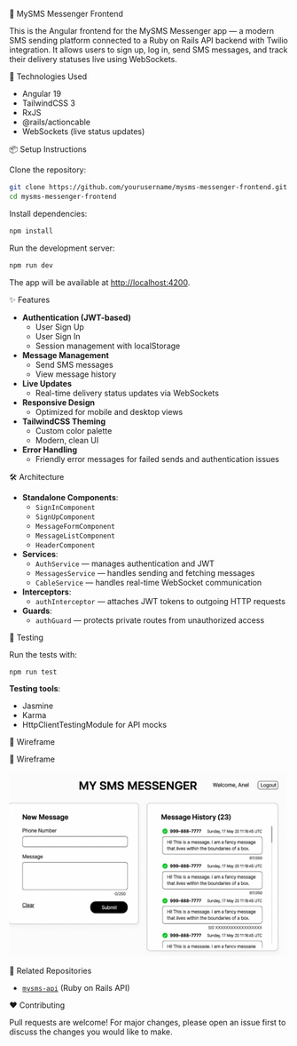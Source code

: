 📱 MySMS Messenger Frontend

This is the Angular frontend for the MySMS Messenger app — a modern SMS sending platform connected to a Ruby on Rails API backend with Twilio integration. It allows users to sign up, log in, send SMS messages, and track their delivery statuses live using WebSockets.

🚀 Technologies Used

- Angular 19
- TailwindCSS 3
- RxJS
- @rails/actioncable
- WebSockets (live status updates)

📦 Setup Instructions

Clone the repository:

```bash
git clone https://github.com/yourusername/mysms-messenger-frontend.git
cd mysms-messenger-frontend
```

Install dependencies:

```bash
npm install
```

Run the development server:

```bash
npm run dev
```

The app will be available at [http://localhost:4200](http://localhost:4200).

✨ Features

- **Authentication (JWT-based)**
  - User Sign Up
  - User Sign In
  - Session management with localStorage
- **Message Management**
  - Send SMS messages
  - View message history
- **Live Updates**
  - Real-time delivery status updates via WebSockets
- **Responsive Design**
  - Optimized for mobile and desktop views
- **TailwindCSS Theming**
  - Custom color palette
  - Modern, clean UI
- **Error Handling**
  - Friendly error messages for failed sends and authentication issues

🛠️ Architecture

- **Standalone Components**:
  - `SignInComponent`
  - `SignUpComponent`
  - `MessageFormComponent`
  - `MessageListComponent`
  - `HeaderComponent`
- **Services**:
  - `AuthService` — manages authentication and JWT
  - `MessagesService` — handles sending and fetching messages
  - `CableService` — handles real-time WebSocket communication
- **Interceptors**:
  - `authInterceptor` — attaches JWT tokens to outgoing HTTP requests
- **Guards**:
  - `authGuard` — protects private routes from unauthorized access

🧪 Testing

Run the tests with:

```bash
npm run test
```

**Testing tools**:

- Jasmine
- Karma
- HttpClientTestingModule for API mocks

📸 Wireframe

📸 Wireframe

<img src="public/message_board.png" alt="Wireframe" width="500" />

🔗 Related Repositories

- [`mysms-api`](https://github.com/aneldanza/mysms-api) (Ruby on Rails API)

❤️ Contributing

Pull requests are welcome! For major changes, please open an issue first to discuss the changes you would like to make.
